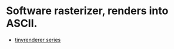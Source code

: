 # Software rasterizer, renders into ASCII.

- [tinyrenderer series](https://github.com/ssloy/tinyrenderer/wiki/Lesson-0:-getting-started)
